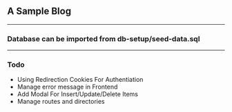 ## A Sample Blog 
---
### Database can be imported from db-setup/seed-data.sql
---
### Todo
+ Using Redirection Cookies For Authentiation
+ Manage error message in Frontend
+ Add Modal For Insert/Update/Delete Items
+ Manage routes and directories

